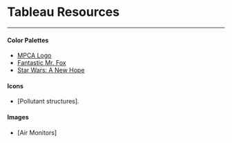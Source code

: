 # Tableau Resources
---

#### Color Palettes  
- [MPCA Logo](Colors/MPCA_logo)
- [Fantastic Mr. Fox](Colors/Fantastic_Fox)
- [Star Wars: A New Hope](Colors/A_New_Hope)


#### Icons
- [Pollutant structures]. 


#### Images
- [Air Monitors]

